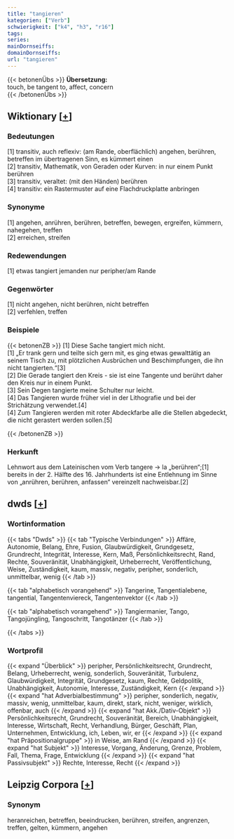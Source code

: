 ```yaml
---
title: "tangieren"
kategorien: ["Verb"]
schwierigkeit: ["k4", "h3", "r16"]
tags:
series:
mainDornseiffs:
domainDornseiffs:
url: "tangieren"
---
```


{{< betonenÜbs >}}
**Übersetzung:**  
touch, be tangent to, affect, concern  
{{< /betonenÜbs >}}

## Wiktionary [[+](https://de.wiktionary.org/wiki/tangieren)]

### Bedeutungen
[1] transitiv, auch reflexiv: (am Rande, oberflächlich) angehen, berühren, betreffen im übertragenen Sinn, es kümmert einen  
[2] transitiv, Mathematik, von Geraden oder Kurven: in nur einem Punkt berühren  
[3] transitiv, veraltet: (mit den Händen) berühren  
[4] transitiv: ein Rastermuster auf eine Flachdruckplatte anbringen  

### Synonyme
[1] angehen, anrühren, berühren, betreffen, bewegen, ergreifen, kümmern, nahegehen, treffen  
[2] erreichen, streifen  

### Redewendungen
[1] etwas tangiert jemanden nur peripher/am Rande  

### Gegenwörter
[1] nicht angehen, nicht berühren, nicht betreffen  
[2] verfehlen, treffen  

### Beispiele
{{< betonenZB >}}
[1] Diese Sache tangiert mich nicht.  
[1] „Er trank gern und teilte sich gern mit, es ging etwas gewalttätig an seinem Tisch zu, mit plötzlichen Ausbrüchen und Beschimpfungen, die ihn nicht tangierten.“[3]  
[2] Die Gerade tangiert den Kreis - sie ist eine Tangente und berührt daher den Kreis nur in einem Punkt.  
[3] Sein Degen tangierte meine Schulter nur leicht.  
[4] Das Tangieren wurde früher viel in der Lithografie und bei der Strichätzung verwendet.[4]  
[4] Zum Tangieren werden mit roter Abdeckfarbe alle die Stellen abgedeckt, die nicht gerastert werden sollen.[5]  

{{< /betonenZB >}}
### Herkunft
Lehnwort aus dem Lateinischen vom Verb tangere → la „berühren“;[1] bereits in der 2. Hälfte des 16. Jahrhunderts ist eine Entlehnung im Sinne von „anrühren, berühren, anfassen“ vereinzelt nachweisbar.[2]  



## dwds [[+](https://www.dwds.de/wb/tangieren)]

### Wortinformation
{{< tabs "Dwds" >}}
{{< tab "Typische Verbindungen" >}}
Affäre, Autonomie, Belang, Ehre, Fusion, Glaubwürdigkeit, Grundgesetz, Grundrecht, Integrität, Interesse, Kern, Maß, Persönlichkeitsrecht, Rand, Rechte, Souveränität, Unabhängigkeit, Urheberrecht, Veröffentlichung, Weise, Zuständigkeit, kaum, massiv, negativ, peripher, sonderlich, unmittelbar, wenig
{{< /tab >}}

{{< tab "alphabetisch vorangehend" >}}
Tangerine, Tangentialebene, tangential, Tangentenviereck, Tangentenvektor
{{< /tab >}}

{{< tab "alphabetisch vorangehend" >}}
Tangiermanier, Tango, Tangojüngling, Tangoschritt, Tangotänzer
{{< /tab >}}

{{< /tabs >}}

### Wortprofil
{{< expand "Überblick" >}} peripher, Persönlichkeitsrecht, Grundrecht, Belang, Urheberrecht, wenig, sonderlich, Souveränität, Turbulenz, Glaubwürdigkeit, Integrität, Grundgesetz, kaum, Rechte, Geldpolitik, Unabhängigkeit, Autonomie, Interesse, Zuständigkeit, Kern {{< /expand >}}
{{< expand "hat Adverbialbestimmung" >}} peripher, sonderlich, negativ, massiv, wenig, unmittelbar, kaum, direkt, stark, nicht, weniger, wirklich, offenbar, auch {{< /expand >}}
{{< expand "hat Akk./Dativ-Objekt" >}} Persönlichkeitsrecht, Grundrecht, Souveränität, Bereich, Unabhängigkeit, Interesse, Wirtschaft, Recht, Verhandlung, Bürger, Geschäft, Plan, Unternehmen, Entwicklung, ich, Leben, wir, er {{< /expand >}}
{{< expand "hat Präpositionalgruppe" >}} in Weise, am Rand {{< /expand >}}
{{< expand "hat Subjekt" >}} Interesse, Vorgang, Änderung, Grenze, Problem, Fall, Thema, Frage, Entwicklung {{< /expand >}}
{{< expand "hat Passivsubjekt" >}} Rechte, Interesse, Recht {{< /expand >}}

## Leipzig Corpora [[+](https://corpora.uni-leipzig.de/en/res?word=tangieren&corpusId=deu_newscrawl-public_2018)]


### Synonym
heranreichen, betreffen, beeindrucken, berühren, streifen, angrenzen, treffen, gelten, kümmern, angehen

